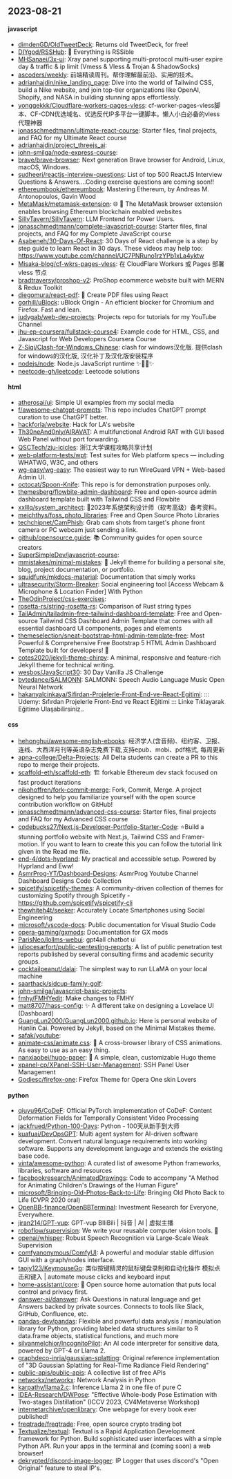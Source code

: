 ## 2023-08-21

#### javascript
* [dimdenGD/OldTweetDeck](https://github.com/dimdenGD/OldTweetDeck): Returns old TweetDeck, for free!
* [DIYgod/RSSHub](https://github.com/DIYgod/RSSHub): 🍰 Everything is RSSible
* [MHSanaei/3x-ui](https://github.com/MHSanaei/3x-ui): Xray panel supporting multi-protocol multi-user expire day & traffic & ip limit (Vmess & Vless & Trojan & ShadowSocks)
* [ascoders/weekly](https://github.com/ascoders/weekly): 前端精读周刊。帮你理解最前沿、实用的技术。
* [adrianhajdin/nike_landing_page](https://github.com/adrianhajdin/nike_landing_page): Dive into the world of Tailwind CSS, build a Nike website, and join top-tier organizations like OpenAI, Shopify, and NASA in building stunning apps effortlessly.
* [yonggekkk/Cloudflare-workers-pages-vless](https://github.com/yonggekkk/Cloudflare-workers-pages-vless): cf-worker-pages-vless脚本、CF-CDN优选域名、优选反代IP多平台一键脚本。懒人小白必备的vless代理神器
* [jonasschmedtmann/ultimate-react-course](https://github.com/jonasschmedtmann/ultimate-react-course): Starter files, final projects, and FAQ for my Ultimate React course
* [adrianhajdin/project_threejs_ai](https://github.com/adrianhajdin/project_threejs_ai): 
* [john-smilga/node-express-course](https://github.com/john-smilga/node-express-course): 
* [brave/brave-browser](https://github.com/brave/brave-browser): Next generation Brave browser for Android, Linux, macOS, Windows.
* [sudheerj/reactjs-interview-questions](https://github.com/sudheerj/reactjs-interview-questions): List of top 500 ReactJS Interview Questions & Answers....Coding exercise questions are coming soon!!
* [ethereumbook/ethereumbook](https://github.com/ethereumbook/ethereumbook): Mastering Ethereum, by Andreas M. Antonopoulos, Gavin Wood
* [MetaMask/metamask-extension](https://github.com/MetaMask/metamask-extension): 🌐 🔌 The MetaMask browser extension enables browsing Ethereum blockchain enabled websites
* [SillyTavern/SillyTavern](https://github.com/SillyTavern/SillyTavern): LLM Frontend for Power Users.
* [jonasschmedtmann/complete-javascript-course](https://github.com/jonasschmedtmann/complete-javascript-course): Starter files, final projects, and FAQ for my Complete JavaScript course
* [Asabeneh/30-Days-Of-React](https://github.com/Asabeneh/30-Days-Of-React): 30 Days of React challenge is a step by step guide to learn React in 30 days. These videos may help too: https://www.youtube.com/channel/UC7PNRuno1rzYPb1xLa4yktw
* [Misaka-blog/cf-wkrs-pages-vless](https://github.com/Misaka-blog/cf-wkrs-pages-vless): 在 CloudFlare Workers 或 Pages 部署 vless 节点
* [bradtraversy/proshop-v2](https://github.com/bradtraversy/proshop-v2): ProShop ecommerce website built with MERN & Redux Toolkit
* [diegomura/react-pdf](https://github.com/diegomura/react-pdf): 📄 Create PDF files using React
* [gorhill/uBlock](https://github.com/gorhill/uBlock): uBlock Origin - An efficient blocker for Chromium and Firefox. Fast and lean.
* [judygab/web-dev-projects](https://github.com/judygab/web-dev-projects): Projects repo for tutorials for my YouTube Channel
* [jhu-ep-coursera/fullstack-course4](https://github.com/jhu-ep-coursera/fullstack-course4): Example code for HTML, CSS, and Javascript for Web Developers Coursera Course
* [Z-Siqi/Clash-for-Windows_Chinese](https://github.com/Z-Siqi/Clash-for-Windows_Chinese): clash for windows汉化版. 提供clash for windows的汉化版, 汉化补丁及汉化版安装程序
* [nodejs/node](https://github.com/nodejs/node): Node.js JavaScript runtime ✨🐢🚀✨
* [neetcode-gh/leetcode](https://github.com/neetcode-gh/leetcode): Leetcode solutions

#### html
* [atherosai/ui](https://github.com/atherosai/ui): Simple UI examples from my social media
* [f/awesome-chatgpt-prompts](https://github.com/f/awesome-chatgpt-prompts): This repo includes ChatGPT prompt curation to use ChatGPT better.
* [hackforla/website](https://github.com/hackforla/website): Hack for LA's website
* [Th30neAnd0nly/AIRAVAT](https://github.com/Th30neAnd0nly/AIRAVAT): A multifunctional Android RAT with GUI based Web Panel without port forwarding.
* [QSCTech/zju-icicles](https://github.com/QSCTech/zju-icicles): 浙江大学课程攻略共享计划
* [web-platform-tests/wpt](https://github.com/web-platform-tests/wpt): Test suites for Web platform specs — including WHATWG, W3C, and others
* [wg-easy/wg-easy](https://github.com/wg-easy/wg-easy): The easiest way to run WireGuard VPN + Web-based Admin UI.
* [octocat/Spoon-Knife](https://github.com/octocat/Spoon-Knife): This repo is for demonstration purposes only.
* [themesberg/flowbite-admin-dashboard](https://github.com/themesberg/flowbite-admin-dashboard): Free and open-source admin dashboard template built with Tailwind CSS and Flowbite
* [xxlllq/system_architect](https://github.com/xxlllq/system_architect): 💯2023年系统架构设计师（软考高级）备考资料。
* [meichthys/foss_photo_libraries](https://github.com/meichthys/foss_photo_libraries): Free and Open Source Photo Libraries
* [techchipnet/CamPhish](https://github.com/techchipnet/CamPhish): Grab cam shots from target's phone front camera or PC webcam just sending a link.
* [github/opensource.guide](https://github.com/github/opensource.guide): 📚 Community guides for open source creators
* [SuperSimpleDev/javascript-course](https://github.com/SuperSimpleDev/javascript-course): 
* [mmistakes/minimal-mistakes](https://github.com/mmistakes/minimal-mistakes): 📐 Jekyll theme for building a personal site, blog, project documentation, or portfolio.
* [squidfunk/mkdocs-material](https://github.com/squidfunk/mkdocs-material): Documentation that simply works
* [ultrasecurity/Storm-Breaker](https://github.com/ultrasecurity/Storm-Breaker): Social engineering tool [Access Webcam & Microphone & Location Finder] With Python
* [TheOdinProject/css-exercises](https://github.com/TheOdinProject/css-exercises): 
* [rosetta-rs/string-rosetta-rs](https://github.com/rosetta-rs/string-rosetta-rs): Comparison of Rust string types
* [TailAdmin/tailadmin-free-tailwind-dashboard-template](https://github.com/TailAdmin/tailadmin-free-tailwind-dashboard-template): Free and Open-source Tailwind CSS Dashboard Admin Template that comes with all essential dashboard UI components, pages and elements
* [themeselection/sneat-bootstrap-html-admin-template-free](https://github.com/themeselection/sneat-bootstrap-html-admin-template-free): Most Powerful & Comprehensive Free Bootstrap 5 HTML Admin Dashboard Template built for developers! 🚀
* [cotes2020/jekyll-theme-chirpy](https://github.com/cotes2020/jekyll-theme-chirpy): A minimal, responsive and feature-rich Jekyll theme for technical writing.
* [wesbos/JavaScript30](https://github.com/wesbos/JavaScript30): 30 Day Vanilla JS Challenge
* [bytedance/SALMONN](https://github.com/bytedance/SALMONN): SALMONN: Speech Audio Language Music Open Neural Network
* [hakanyalcinkaya/Sifirdan-Projelerle-Front-End-ve-React-Egitimi](https://github.com/hakanyalcinkaya/Sifirdan-Projelerle-Front-End-ve-React-Egitimi): ::: Udemy: Sıfırdan Projelerle Front-End ve React Eğitimi ::: Linke Tıklayarak Eğitime Ulaşabilirsiniz..

#### css
* [hehonghui/awesome-english-ebooks](https://github.com/hehonghui/awesome-english-ebooks): 经济学人(含音频)、纽约客、卫报、连线、大西洋月刊等英语杂志免费下载,支持epub、mobi、pdf格式, 每周更新
* [apna-college/Delta-Projects](https://github.com/apna-college/Delta-Projects): All Delta students can create a PR to this repo to merge their projects.
* [scaffold-eth/scaffold-eth](https://github.com/scaffold-eth/scaffold-eth): 🏗 forkable Ethereum dev stack focused on fast product iterations
* [nikohoffren/fork-commit-merge](https://github.com/nikohoffren/fork-commit-merge): Fork, Commit, Merge. A project designed to help you familiarize yourself with the open source contribution workflow on GitHub!
* [jonasschmedtmann/advanced-css-course](https://github.com/jonasschmedtmann/advanced-css-course): Starter files, final projects and FAQ for my Advanced CSS course
* [codebucks27/Next.js-Developer-Portfolio-Starter-Code](https://github.com/codebucks27/Next.js-Developer-Portfolio-Starter-Code): ⭐Build a stunning portfolio website with Next.js, Tailwind CSS and Framer-motion. If you want to learn to create this you can follow the tutorial link given in the Read me file.
* [end-4/dots-hyprland](https://github.com/end-4/dots-hyprland): My practical and accessible setup. Powered by Hyprland and Eww!
* [AsmrProg-YT/Dashboard-Designs](https://github.com/AsmrProg-YT/Dashboard-Designs): AsmrProg Youtube Channel Dashboard Designs Code Collection
* [spicetify/spicetify-themes](https://github.com/spicetify/spicetify-themes): A community-driven collection of themes for customizing Spotify through Spicetify - https://github.com/spicetify/spicetify-cli
* [thewhiteh4t/seeker](https://github.com/thewhiteh4t/seeker): Accurately Locate Smartphones using Social Engineering
* [microsoft/vscode-docs](https://github.com/microsoft/vscode-docs): Public documentation for Visual Studio Code
* [opera-gaming/gxmods](https://github.com/opera-gaming/gxmods): Documentation for GX mods
* [ParisNeo/lollms-webui](https://github.com/ParisNeo/lollms-webui): gpt4all chatbot ui
* [juliocesarfort/public-pentesting-reports](https://github.com/juliocesarfort/public-pentesting-reports): A list of public penetration test reports published by several consulting firms and academic security groups.
* [cocktailpeanut/dalai](https://github.com/cocktailpeanut/dalai): The simplest way to run LLaMA on your local machine
* [saarthack/sidcup-family-golf](https://github.com/saarthack/sidcup-family-golf): 
* [john-smilga/javascript-basic-projects](https://github.com/john-smilga/javascript-basic-projects): 
* [fmhy/FMHYedit](https://github.com/fmhy/FMHYedit): Make changes to FMHY
* [matt8707/hass-config](https://github.com/matt8707/hass-config): ✨ A different take on designing a Lovelace UI (Dashboard)
* [GuangLun2000/GuangLun2000.github.io](https://github.com/GuangLun2000/GuangLun2000.github.io): Here is personal website of Hanlin Cai. Powered by Jekyll, based on the Minimal Mistakes theme.
* [safak/youtube](https://github.com/safak/youtube): 
* [animate-css/animate.css](https://github.com/animate-css/animate.css): 🍿 A cross-browser library of CSS animations. As easy to use as an easy thing.
* [nanxiaobei/hugo-paper](https://github.com/nanxiaobei/hugo-paper): 🪺 A simple, clean, customizable Hugo theme
* [xpanel-cp/XPanel-SSH-User-Management](https://github.com/xpanel-cp/XPanel-SSH-User-Management): SSH Panel User Management
* [Godiesc/firefox-one](https://github.com/Godiesc/firefox-one): Firefox Theme for Opera One skin Lovers

#### python
* [qiuyu96/CoDeF](https://github.com/qiuyu96/CoDeF): Official PyTorch implementation of CoDeF: Content Deformation Fields for Temporally Consistent Video Processing
* [jackfrued/Python-100-Days](https://github.com/jackfrued/Python-100-Days): Python - 100天从新手到大师
* [kuafuai/DevOpsGPT](https://github.com/kuafuai/DevOpsGPT): Multi agent system for AI-driven software development. Convert natural language requirements into working software. Supports any development language and extends the existing base code.
* [vinta/awesome-python](https://github.com/vinta/awesome-python): A curated list of awesome Python frameworks, libraries, software and resources
* [facebookresearch/AnimatedDrawings](https://github.com/facebookresearch/AnimatedDrawings): Code to accompany "A Method for Animating Children's Drawings of the Human Figure"
* [microsoft/Bringing-Old-Photos-Back-to-Life](https://github.com/microsoft/Bringing-Old-Photos-Back-to-Life): Bringing Old Photo Back to Life (CVPR 2020 oral)
* [OpenBB-finance/OpenBBTerminal](https://github.com/OpenBB-finance/OpenBBTerminal): Investment Research for Everyone, Everywhere.
* [jiran214/GPT-vup](https://github.com/jiran214/GPT-vup): GPT-vup BIliBili | 抖音 | AI | 虚拟主播
* [roboflow/supervision](https://github.com/roboflow/supervision): We write your reusable computer vision tools. 💜
* [openai/whisper](https://github.com/openai/whisper): Robust Speech Recognition via Large-Scale Weak Supervision
* [comfyanonymous/ComfyUI](https://github.com/comfyanonymous/ComfyUI): A powerful and modular stable diffusion GUI with a graph/nodes interface.
* [taojy123/KeymouseGo](https://github.com/taojy123/KeymouseGo): 类似按键精灵的鼠标键盘录制和自动化操作 模拟点击和键入 | automate mouse clicks and keyboard input
* [home-assistant/core](https://github.com/home-assistant/core): 🏡 Open source home automation that puts local control and privacy first.
* [danswer-ai/danswer](https://github.com/danswer-ai/danswer): Ask Questions in natural language and get Answers backed by private sources. Connects to tools like Slack, GitHub, Confluence, etc.
* [pandas-dev/pandas](https://github.com/pandas-dev/pandas): Flexible and powerful data analysis / manipulation library for Python, providing labeled data structures similar to R data.frame objects, statistical functions, and much more
* [silvanmelchior/IncognitoPilot](https://github.com/silvanmelchior/IncognitoPilot): An AI code interpreter for sensitive data, powered by GPT-4 or Llama 2.
* [graphdeco-inria/gaussian-splatting](https://github.com/graphdeco-inria/gaussian-splatting): Original reference implementation of "3D Gaussian Splatting for Real-Time Radiance Field Rendering"
* [public-apis/public-apis](https://github.com/public-apis/public-apis): A collective list of free APIs
* [networkx/networkx](https://github.com/networkx/networkx): Network Analysis in Python
* [karpathy/llama2.c](https://github.com/karpathy/llama2.c): Inference Llama 2 in one file of pure C
* [IDEA-Research/DWPose](https://github.com/IDEA-Research/DWPose): "Effective Whole-body Pose Estimation with Two-stages Distillation" (ICCV 2023, CV4Metaverse Workshop)
* [internetarchive/openlibrary](https://github.com/internetarchive/openlibrary): One webpage for every book ever published!
* [freqtrade/freqtrade](https://github.com/freqtrade/freqtrade): Free, open source crypto trading bot
* [Textualize/textual](https://github.com/Textualize/textual): Textual is a Rapid Application Development framework for Python. Build sophisticated user interfaces with a simple Python API. Run your apps in the terminal and (coming soon) a web browser!
* [dekrypted/discord-image-logger](https://github.com/dekrypted/discord-image-logger): IP Logger that uses discord's "Open Original" feature to steal IP's.
